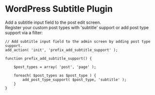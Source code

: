 # WordPress Subtitle Plugin
Add a subtitle input field to the post edit screen.   
Register your custom post types with 'subtitle' support or add post type support via a filter:

```
// Add subtitle input field to the admin screen by adding post type support.
add_action( 'init', 'prefix_add_subtitle_support' );

function prefix_add_subtitle_support() {

	$post_types = array( 'post', 'page' );

	foreach( $post_types as $post_type ) {
		add_post_type_support( $post_type, 'subtitle' );
	}
}
```